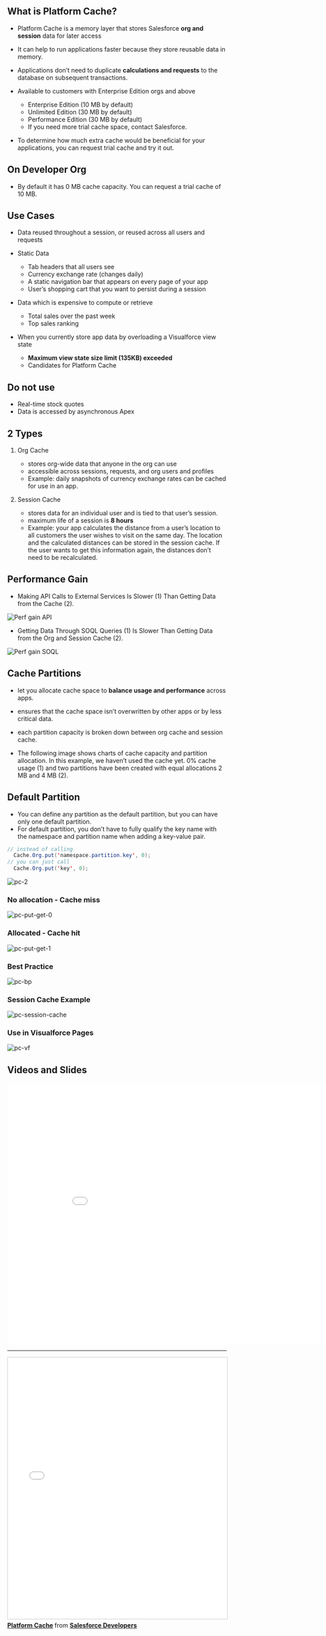 
## What is Platform Cache?

- Platform Cache is a memory layer that stores Salesforce **org and session** data for later access
- It can help to run  applications faster because they store reusable data in memory. 
- Applications don’t need to duplicate **calculations and requests** to the database on subsequent transactions.
- Available to customers with Enterprise Edition orgs and above
    - Enterprise Edition (10 MB by default)
    - Unlimited Edition (30 MB by default)
    - Performance Edition (30 MB by default)
    - If you need more trial cache space, contact Salesforce.

- To determine how much extra cache would be beneficial for your applications, you can request trial cache and try it out.

## On Developer Org

- By default it has 0 MB cache capacity. You can request a trial cache of 10 MB.

## Use Cases

- Data reused throughout a session, or reused across all users and requests
- Static Data
    - Tab headers that all users see
    - Currency exchange rate (changes daily)
    - A static navigation bar that appears on every page of your app
    - User’s shopping cart that you want to persist during a session

- Data which is expensive to compute or retrieve
    - Total sales over the past week
    - Top sales ranking

- When you currently store app data by overloading a Visualforce view state
    - **Maximum view state size limit (135KB) exceeded**
    - Candidates for Platform Cache
## Do not use
- Real-time stock quotes
- Data is accessed by asynchronous Apex

## 2 Types

1. Org Cache
    - stores org-wide data that anyone in the org can use
    - accessible across sessions, requests, and org users and profiles
    - Example: daily snapshots of currency exchange rates can be cached for use in an app.

 2. Session Cache
    - stores data for an individual user and is tied to that user’s session. 
    - maximum life of a session is **8 hours**
    - Example:  your app calculates the distance from a user’s location to all customers the user wishes to visit on the same day. The location and the calculated distances can be stored in the session cache. If the user wants to get this information again, the distances don’t need to be recalculated.

## Performance Gain

- Making API Calls to External Services Is Slower (1) Than Getting Data from the Cache (2).

![Perf gain API](https://res.cloudinary.com/hy4kyit2a/f_auto,fl_lossy,q_70/learn/modules/platform_cache/platform_cache_get_started/images/18d562726fc7bf8c8239350f32b1269c_perf_graph_api_annotated_chipmunk.png)

- Getting Data Through SOQL Queries (1) Is Slower Than Getting Data from the Org and Session Cache (2).

![Perf gain SOQL](https://res.cloudinary.com/hy4kyit2a/f_auto,fl_lossy,q_70/learn/modules/platform_cache/platform_cache_get_started/images/c6de85b626927761a83d973979904f60_perf_graph_soql_annotated_chipmunk.png)


## Cache Partitions
- let you allocate cache space to **balance usage and performance** across apps.
- ensures that the cache space isn’t overwritten by other apps or by less critical data.
- each partition capacity is broken down between org cache and session cache. 

- The following image shows charts of cache capacity and partition allocation. In this example, we haven’t used the cache yet.  0% cache usage (1) and two partitions have been created with equal allocations 2 MB and 4 MB (2).

## Default Partition

- You can define any partition as the default partition, but you can have only one default partition.
- For default partition, you don’t have to fully qualify the key name with the namespace and partition name when adding a key-value pair.

``` java
// instead of calling 
  Cache.Org.put('namespace.partition.key', 0); 
// you can just call 
  Cache.Org.put('key', 0);

```


![pc-2](img/pc/pc-2.png)

### No allocation - Cache miss
![pc-put-get-0](img/pc/pc-put-get-0.png)

### Allocated - Cache hit
![pc-put-get-1](img/pc/pc-put-get-1.png)

### Best Practice

![pc-bp](img/pc/pc-put-get-bp-1.png)

### Session Cache Example
![pc-session-cache](img/pc/pc-get-put-session-1.png)

### Use in Visualforce Pages
![pc-vf](img/pc/pc-vf-1.png)


## Videos and Slides

<div style="margin-top:10px">
<iframe id="vidyard_iframe_obt3ugc4swQmUULAnBG4HA" class="vidyard_iframe" src="//play.vidyard.com/obt3ugc4swQmUULAnBG4HA?v=3.1&amp;type=inline&amp;hide_html5_playlist=1&amp;video_id=&amp;referring_url=https%253A%252F%252Fwww.google.com%252F&amp;" title="Platform Cache" aria-label="Video" scrolling="no" allowtransparency="true" allowfullscreen="" allow="autoplay" 
width="900" height="600" frameborder="0"></iframe>

</div>

<hr/>

<iframe src="//www.slideshare.net/slideshow/embed_code/key/BUM01eDFDqGKQY" width="900" height="600" frameborder="0" marginwidth="0" marginheight="0" scrolling="no" style="border:1px solid #CCC; border-width:1px; margin-bottom:5px; max-width: 100%;" allowfullscreen> </iframe> <div style="margin-bottom:5px"> <strong> <a href="//www.slideshare.net/developerforce/platform-cache" title="Platform Cache" target="_blank">Platform Cache</a> </strong> from <strong><a href="https://www.slideshare.net/developerforce" target="_blank">Salesforce Developers</a></strong> </div>


